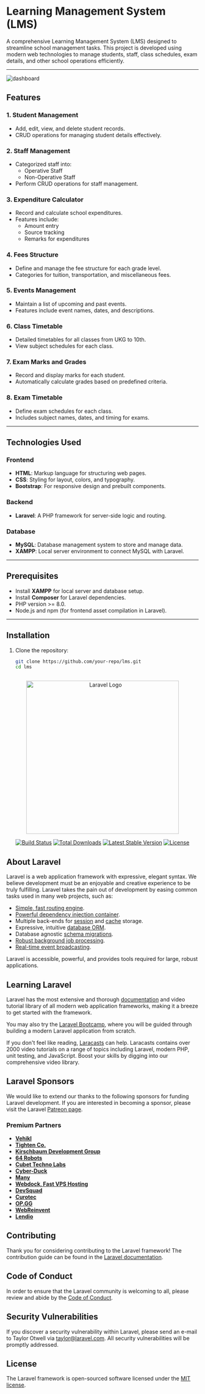# Learning Management System (LMS)

A comprehensive Learning Management System (LMS) designed to streamline school management tasks. This project is developed using modern web technologies to manage students, staff, class schedules, exam details, and other school operations efficiently.

---
![dashboard](https://github.com/user-attachments/assets/d49d6821-96c2-46d9-b59b-c8b4699b4078)

## Features
### 1. Student Management
- Add, edit, view, and delete student records.
- CRUD operations for managing student details effectively.

### 2. Staff Management
- Categorized staff into:
  - Operative Staff
  - Non-Operative Staff
- Perform CRUD operations for staff management.

### 3. Expenditure Calculator
- Record and calculate school expenditures.
- Features include:
  - Amount entry
  - Source tracking
  - Remarks for expenditures

### 4. Fees Structure
- Define and manage the fee structure for each grade level.
- Categories for tuition, transportation, and miscellaneous fees.

### 5. Events Management
- Maintain a list of upcoming and past events.
- Features include event names, dates, and descriptions.

### 6. Class Timetable
- Detailed timetables for all classes from UKG to 10th.
- View subject schedules for each class.

### 7. Exam Marks and Grades
- Record and display marks for each student.
- Automatically calculate grades based on predefined criteria.

### 8. Exam Timetable
- Define exam schedules for each class.
- Includes subject names, dates, and timing for exams.

---

## Technologies Used
### Frontend
- **HTML**: Markup language for structuring web pages.
- **CSS**: Styling for layout, colors, and typography.
- **Bootstrap**: For responsive design and prebuilt components.

### Backend
- **Laravel**: A PHP framework for server-side logic and routing.

### Database
- **MySQL**: Database management system to store and manage data.
- **XAMPP**: Local server environment to connect MySQL with Laravel.

---

## Prerequisites
- Install **XAMPP** for local server and database setup.
- Install **Composer** for Laravel dependencies.
- PHP version >= 8.0.
- Node.js and npm (for frontend asset compilation in Laravel).

---

## Installation
1. Clone the repository:
   ```bash
   git clone https://github.com/your-repo/lms.git
   cd lms



<p align="center"><a href="https://laravel.com" target="_blank"><img src="https://raw.githubusercontent.com/laravel/art/master/logo-lockup/5%20SVG/2%20CMYK/1%20Full%20Color/laravel-logolockup-cmyk-red.svg" width="400" alt="Laravel Logo"></a></p>

<p align="center">
<a href="https://github.com/laravel/framework/actions"><img src="https://github.com/laravel/framework/workflows/tests/badge.svg" alt="Build Status"></a>
<a href="https://packagist.org/packages/laravel/framework"><img src="https://img.shields.io/packagist/dt/laravel/framework" alt="Total Downloads"></a>
<a href="https://packagist.org/packages/laravel/framework"><img src="https://img.shields.io/packagist/v/laravel/framework" alt="Latest Stable Version"></a>
<a href="https://packagist.org/packages/laravel/framework"><img src="https://img.shields.io/packagist/l/laravel/framework" alt="License"></a>
</p>

## About Laravel

Laravel is a web application framework with expressive, elegant syntax. We believe development must be an enjoyable and creative experience to be truly fulfilling. Laravel takes the pain out of development by easing common tasks used in many web projects, such as:

- [Simple, fast routing engine](https://laravel.com/docs/routing).
- [Powerful dependency injection container](https://laravel.com/docs/container).
- Multiple back-ends for [session](https://laravel.com/docs/session) and [cache](https://laravel.com/docs/cache) storage.
- Expressive, intuitive [database ORM](https://laravel.com/docs/eloquent).
- Database agnostic [schema migrations](https://laravel.com/docs/migrations).
- [Robust background job processing](https://laravel.com/docs/queues).
- [Real-time event broadcasting](https://laravel.com/docs/broadcasting).

Laravel is accessible, powerful, and provides tools required for large, robust applications.

## Learning Laravel

Laravel has the most extensive and thorough [documentation](https://laravel.com/docs) and video tutorial library of all modern web application frameworks, making it a breeze to get started with the framework.

You may also try the [Laravel Bootcamp](https://bootcamp.laravel.com), where you will be guided through building a modern Laravel application from scratch.

If you don't feel like reading, [Laracasts](https://laracasts.com) can help. Laracasts contains over 2000 video tutorials on a range of topics including Laravel, modern PHP, unit testing, and JavaScript. Boost your skills by digging into our comprehensive video library.

## Laravel Sponsors

We would like to extend our thanks to the following sponsors for funding Laravel development. If you are interested in becoming a sponsor, please visit the Laravel [Patreon page](https://patreon.com/taylorotwell).

### Premium Partners

- **[Vehikl](https://vehikl.com/)**
- **[Tighten Co.](https://tighten.co)**
- **[Kirschbaum Development Group](https://kirschbaumdevelopment.com)**
- **[64 Robots](https://64robots.com)**
- **[Cubet Techno Labs](https://cubettech.com)**
- **[Cyber-Duck](https://cyber-duck.co.uk)**
- **[Many](https://www.many.co.uk)**
- **[Webdock, Fast VPS Hosting](https://www.webdock.io/en)**
- **[DevSquad](https://devsquad.com)**
- **[Curotec](https://www.curotec.com/services/technologies/laravel/)**
- **[OP.GG](https://op.gg)**
- **[WebReinvent](https://webreinvent.com/?utm_source=laravel&utm_medium=github&utm_campaign=patreon-sponsors)**
- **[Lendio](https://lendio.com)**

## Contributing

Thank you for considering contributing to the Laravel framework! The contribution guide can be found in the [Laravel documentation](https://laravel.com/docs/contributions).

## Code of Conduct

In order to ensure that the Laravel community is welcoming to all, please review and abide by the [Code of Conduct](https://laravel.com/docs/contributions#code-of-conduct).

## Security Vulnerabilities

If you discover a security vulnerability within Laravel, please send an e-mail to Taylor Otwell via [taylor@laravel.com](mailto:taylor@laravel.com). All security vulnerabilities will be promptly addressed.

## License

The Laravel framework is open-sourced software licensed under the [MIT license](https://opensource.org/licenses/MIT).
